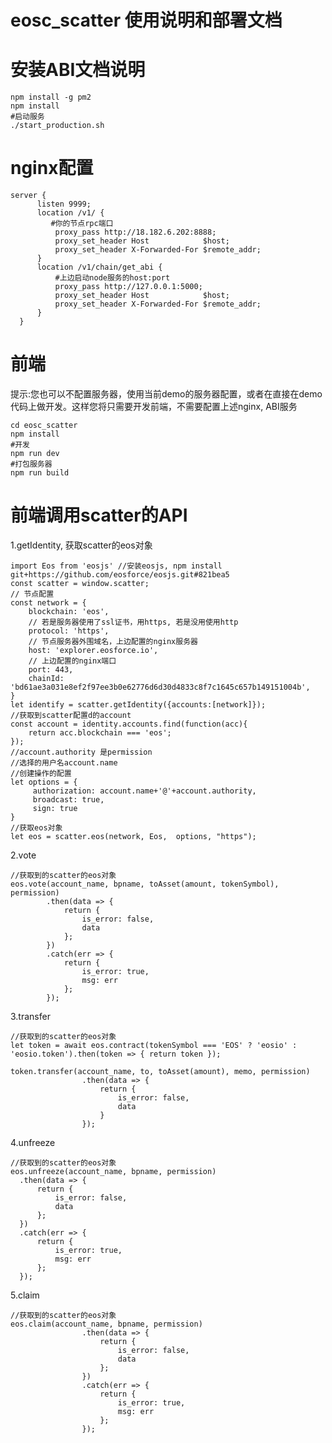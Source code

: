 # eosc_scatter 使用说明和部署文档

# 安装ABI文档说明
    npm install -g pm2 
    npm install
    #启动服务
    ./start_production.sh


# nginx配置
    server {
          listen 9999;
          location /v1/ {
             #你的节点rpc端口
              proxy_pass http://18.182.6.202:8888;
              proxy_set_header Host            $host;
              proxy_set_header X-Forwarded-For $remote_addr;
          }
          location /v1/chain/get_abi {
              #上边启动node服务的host:port
              proxy_pass http://127.0.0.1:5000;
              proxy_set_header Host            $host;
              proxy_set_header X-Forwarded-For $remote_addr;
          }
      }


# 前端

提示:您也可以不配置服务器，使用当前demo的服务器配置，或者在直接在demo代码上做开发。这样您将只需要开发前端，不需要配置上述nginx, ABI服务


    cd eosc_scatter
    npm install
    #开发
    npm run dev
    #打包服务器
    npm run build


# 前端调用scatter的API


1.getIdentity, 获取scatter的eos对象


    import Eos from 'eosjs' //安装eosjs, npm install git+https://github.com/eosforce/eosjs.git#821bea5
    const scatter = window.scatter;
    // 节点配置
    const network = {
        blockchain: 'eos',
        // 若是服务器使用了ssl证书，用https, 若是没用使用http
        protocol: 'https',
        // 节点服务器外围域名，上边配置的nginx服务器
        host: 'explorer.eosforce.io',
        // 上边配置的nginx端口
        port: 443,
        chainId: 'bd61ae3a031e8ef2f97ee3b0e62776d6d30d4833c8f7c1645c657b149151004b',
    }
    let identify = scatter.getIdentity({accounts:[network]});
    //获取到scatter配置d的account
    const account = identity.accounts.find(function(acc){
        return acc.blockchain === 'eos';
    });
    //account.authority 是permission
    //选择的用户名account.name
    //创建操作的配置
    let options = {
         authorization: account.name+'@'+account.authority,
         broadcast: true,
         sign: true
    }
    //获取eos对象
    let eos = scatter.eos(network, Eos,  options, "https");
    


2.vote


    //获取到的scatter的eos对象
    eos.vote(account_name, bpname, toAsset(amount, tokenSymbol), permission)
            .then(data => {
                return {
                    is_error: false,
                    data
                };
            })
            .catch(err => {
                return {
                    is_error: true,
                    msg: err
                };
            });


3.transfer


    //获取到的scatter的eos对象
    let token = await eos.contract(tokenSymbol === 'EOS' ? 'eosio' : 'eosio.token').then(token => { return token });
    
    token.transfer(account_name, to, toAsset(amount), memo, permission)
                    .then(data => {
                        return {
                            is_error: false,
                            data
                        }
                    });


4.unfreeze


    //获取到的scatter的eos对象
    eos.unfreeze(account_name, bpname, permission)
      .then(data => {
          return {
              is_error: false,
              data
          };
      })
      .catch(err => {
          return {
              is_error: true,
              msg: err
          };
      });
      


5.claim


    //获取到的scatter的eos对象
    eos.claim(account_name, bpname, permission)
                    .then(data => {
                        return {
                            is_error: false,
                            data
                        };
                    })
                    .catch(err => {
                        return {
                            is_error: true,
                            msg: err
                        };
                    });


